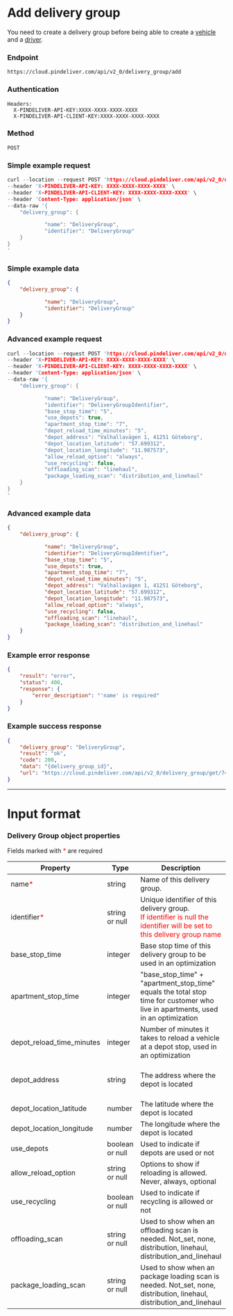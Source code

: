 # Add delivery group

You need to create a delivery group before being able to create a [vehicle](vehicle_add.md) and a [driver](driver_add.md).

### Endpoint
```
https://cloud.pindeliver.com/api/v2_0/delivery_group/add
```

### Authentication
```
Headers:
  X-PINDELIVER-API-KEY:XXXX-XXXX-XXXX-XXXX
  X-PINDELIVER-API-CLIENT-KEY:XXXX-XXXX-XXXX-XXXX
```

### Method
```
POST
```

### Simple example request
```C
curl --location --request POST 'https://cloud.pindeliver.com/api/v2_0/delivery_group/add' \
--header 'X-PINDELIVER-API-KEY: XXXX-XXXX-XXXX-XXXX' \
--header 'X-PINDELIVER-API-CLIENT-KEY: XXXX-XXXX-XXXX-XXXX' \
--header 'Content-Type: application/json' \
--data-raw '{
    "delivery_group": {

            "name": "DeliveryGroup",
            "identifier": "DeliveryGroup"
    }
}
'
```

### Simple example data
```JSON
{
    "delivery_group": {

            "name": "DeliveryGroup",
            "identifier": "DeliveryGroup"
    }
}
```

### Advanced example request
```C
curl --location --request POST 'https://cloud.pindeliver.com/api/v2_0/delivery_group/add' \
--header 'X-PINDELIVER-API-KEY: XXXX-XXXX-XXXX-XXXX' \
--header 'X-PINDELIVER-API-CLIENT-KEY: XXXX-XXXX-XXXX-XXXX' \
--header 'Content-Type: application/json' \
--data-raw '{
    "delivery_group": {

            "name": "DeliveryGroup",
            "identifier": "DeliveryGroupIdentifier",
            "base_stop_time": "5",
            "use_depots": true,
            "apartment_stop_time": "7",
            "depot_reload_time_minutes": "5",
            "depot_address": "Valhallavägen 1, 41251 Göteborg",
            "depot_location_latitude": "57.699312",
            "depot_location_longitude": "11.987573",
            "allow_reload_option": "always",
            "use_recycling": false,
            "offloading_scan": "linehaul",
            "package_loading_scan": "distribution_and_linehaul"
    }
}
'
```

### Advanced example data
```JSON
{
    "delivery_group": {

            "name": "DeliveryGroup",
            "identifier": "DeliveryGroupIdentifier",
            "base_stop_time": "5",
            "use_depots": true,
            "apartment_stop_time": "7",
            "depot_reload_time_minutes": "5",
            "depot_address": "Valhallavägen 1, 41251 Göteborg",
            "depot_location_latitude": "57.699312",
            "depot_location_longitude": "11.987573",
            "allow_reload_option": "always",
            "use_recycling": false,
            "offloading_scan": "linehaul",
            "package_loading_scan": "distribution_and_linehaul"
    }
}
```

### Example error response
```JSON
{
    "result": "error",
    "status": 400,
    "response": {
        "error_description": "'name' is required"
    }
}
```

### Example success response
```JSON
{
    "delivery_group": "DeliveryGroup",
    "result": "ok",
    "code": 200,
    "data": "{delivery_group_id}",
    "url": "https://cloud.pindeliver.com/api/v2_0/delivery_group/get/745"
}
```

---

# Input format

### Delivery Group object properties

Fields marked with <font color='red'>*</font> are required

|Property|Type|Description|Example|
|--------|----|-----------|-------|
|name<font color='red'>*</font>|string|Name of this delivery group.|Göteborg|
|identifier<font color='red'>*</font>|string or null|Unique identifier of this delivery group. <br><font color='red'>If identifier is null the identifier will be set to this delivery group name</font>|Göteborg|
|base_stop_time|integer|Base stop time of this delivery group to be used in an optimization|5|
|apartment_stop_time|integer|"base_stop_time" + "apartment_stop_time" equals the total stop time for customer who live in apartments, used in an optimization|2|
|depot_reload_time_minutes|integer|Number of minutes it takes to reload a vehicle at a depot stop, used in an optimization|65|
|depot_address|string|The address where the depot is located|Nils Ericsonsplatsen 3, 411 03 Göteborg|
|depot_location_latitude|number|The latitude where the depot is located|57.7091409|
|depot_location_longitude|number|The longitude where the depot is located|11.9712367|
|use_depots|boolean or null|Used to indicate if depots are used or not|true|
|allow_reload_option|string or null|Options to show if reloading is allowed. Never, always, optional|always|
|use_recycling|boolean or null|Used to indicate if recycling is allowed or not|false|
|offloading_scan|string or null|Used to show when an offloading scan is needed. Not_set, none, distribution, linehaul, distribution_and_linehaul|distribution|
|package_loading_scan|string or null|Used to show when an package loading scan is needed. Not_set, none, distribution, linehaul, distribution_and_linehaul|linehaul|
